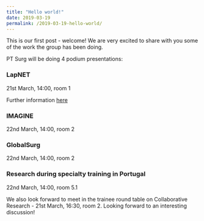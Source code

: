 ```yaml
---
title: "Hello world!"
date: 2019-03-19
permalink: /2019-03-19-hello-world/
---
```

This is our first post - welcome! We are very excited to share with you some of the work the group has been doing.

PT Surg will be doing 4 podium presentations:
### LapNET
21st March, 14:00, room 1

Further information [here](http://ptsurg.org/lapnet/)

### IMAGINE
22nd March, 14:00, room 2

### GlobalSurg
22nd March, 14:00, room 2

### Research during specialty training in Portugal
22nd March, 14:00, room 5.1

We also look forward to meet in the trainee round table on Collaborative Research - 21st March, 16:30, room 2. Looking forward to an interesting discussion!
